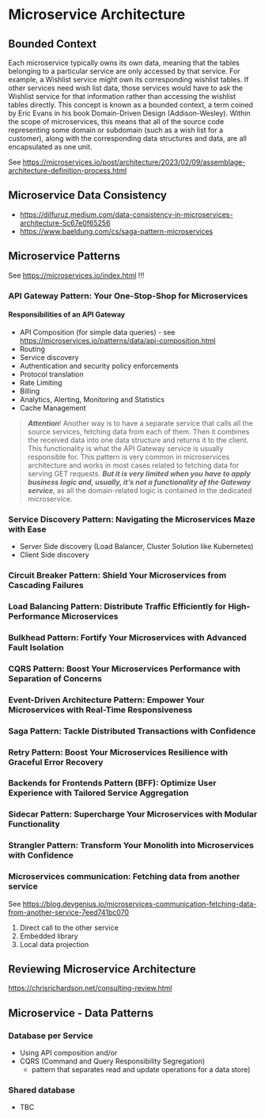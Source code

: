 # Microservice Architecture

## Bounded Context

Each microservice typically owns its own data,
meaning that the tables belonging to a particular service are only
accessed by that service. For example, a Wishlist service might own
its corresponding wishlist tables. If other services need wish list
data, those services would have to ask the Wishlist service for that
information rather than accessing the wishlist tables directly.
This concept is known as a bounded context, a term coined by Eric
Evans in his book Domain-Driven Design (Addison-Wesley). Within
the scope of microservices, this means that all of the source code
representing some domain or subdomain (such as a wish list for a customer), along with the corresponding data structures and data,
are all encapsulated as one unit.

See https://microservices.io/post/architecture/2023/02/09/assemblage-architecture-definition-process.html

## Microservice Data Consistency
- https://dilfuruz.medium.com/data-consistency-in-microservices-architecture-5c67e0f65256
- https://www.baeldung.com/cs/saga-pattern-microservices


## Microservice Patterns 

See https://microservices.io/index.html !!!

### API Gateway Pattern: Your One-Stop-Shop for Microservices

#### Responsibilities of an API Gateway

- API Composition (for simple data queries) - see https://microservices.io/patterns/data/api-composition.html
- Routing 
- Service discovery
- Authentication and security policy enforcements
- Protocol translation
- Rate Limiting
- Billing
- Analytics, Alerting, Monitoring and Statistics
- Cache Management

> **_Attention_**!
> Another way is to have a separate service that calls all the source services, 
fetching data from each of them. Then it combines the received data into one data structure and 
returns it to the client. This functionality is what the API Gateway service is usually responsible for. 
This pattern is very common in microservices architecture and 
works in most cases related to fetching data for serving GET requests. 
**_But it is very limited when you have to apply business logic and, usually, 
it’s not a functionality of the Gateway service_**, as all the domain-related logic 
is contained in the dedicated microservice.

### Service Discovery Pattern: Navigating the Microservices Maze with Ease

- Server Side discovery (Load Balancer, Cluster Solution like Kubernetes)
- Client Side discovery

### Circuit Breaker Pattern: Shield Your Microservices from Cascading Failures

### Load Balancing Pattern: Distribute Traffic Efficiently for High-Performance Microservices

### Bulkhead Pattern: Fortify Your Microservices with Advanced Fault Isolation

### CQRS Pattern: Boost Your Microservices Performance with Separation of Concerns

### Event-Driven Architecture Pattern: Empower Your Microservices with Real-Time Responsiveness

### Saga Pattern: Tackle Distributed Transactions with Confidence

### Retry Pattern: Boost Your Microservices Resilience with Graceful Error Recovery

### Backends for Frontends Pattern (BFF): Optimize User Experience with Tailored Service Aggregation

### Sidecar Pattern: Supercharge Your Microservices with Modular Functionality

### Strangler Pattern: Transform Your Monolith into Microservices with Confidence

### Microservices communication: Fetching data from another service

See https://blog.devgenius.io/microservices-communication-fetching-data-from-another-service-7eed741bc070

1. Direct call to the other service
2. Embedded library
3. Local data projection

## Reviewing Microservice Architecture

https://chrisrichardson.net/consulting-review.html

## Microservice - Data Patterns

### Database per Service

- Using API composition and/or 
- CQRS (Command and Query Responsibility Segregation) 
  - pattern that separates read and update operations for a data store)

### Shared database
- TBC